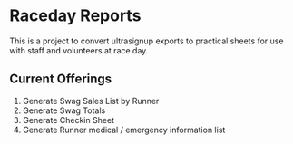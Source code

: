 # Raceday Reports

This is a project to convert ultrasignup exports to practical sheets for use with staff and volunteers at race day.

## Current Offerings

1. Generate Swag Sales List by Runner
2. Generate Swag Totals
3. Generate Checkin Sheet
4. Generate Runner medical / emergency information list

